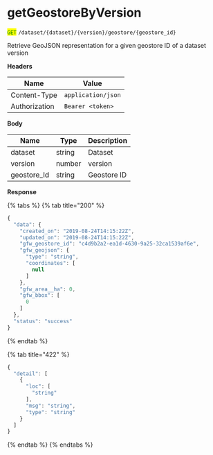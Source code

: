# getGeostoreByVersion

<mark style="color:green;">`GET`</mark> `/dataset/{dataset}/{version}/geostore/{geostore_id}`

Retrieve GeoJSON representation for a given geostore ID of a dataset version

**Headers**

| Name          | Value              |
| ------------- | ------------------ |
| Content-Type  | `application/json` |
| Authorization | `Bearer <token>`   |

**Body**

| Name         | Type   | Description |
| ------------ | ------ | ----------- |
| dataset      | string | Dataset     |
| version      | number | version     |
| geostore\_Id | string | Geostore ID |

**Response**

{% tabs %}
{% tab title="200" %}
```javascript
{
  "data": {
    "created_on": "2019-08-24T14:15:22Z",
    "updated_on": "2019-08-24T14:15:22Z",
    "gfw_geostore_id": "c4d9b2a2-ea1d-4630-9a25-32ca1539af6e",
    "gfw_geojson": {
      "type": "string",
      "coordinates": [
        null
      ]
    },
    "gfw_area__ha": 0,
    "gfw_bbox": [
      0
    ]
  },
  "status": "success"
}
```
{% endtab %}

{% tab title="422" %}
```javascript
{
  "detail": [
    {
      "loc": [
        "string"
      ],
      "msg": "string",
      "type": "string"
    }
  ]
}
```
{% endtab %}
{% endtabs %}
